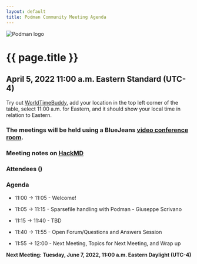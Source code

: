 ```yaml
---
layout: default
title: Podman Community Meeting Agenda
---
```


![Podman logo](../../../images/podman.svg)

# {{ page.title }}
## April 5, 2022 11:00 a.m. Eastern Standard (UTC-4)

Try out [WorldTimeBuddy](https://www.worldtimebuddy.com/?pl=1&lid=5,0&h=5&date=4/5/2022%7C3&hf=1), add your location in the top left corner of the table,
select 11:00 a.m. for Eastern, and it should show your local time in relation to Eastern.

### The meetings will be held using a BlueJeans [video conference room](https://bluejeans.com/880216278/2568).

### Meeting notes on [HackMD](https://hackmd.io/fc1zraYdS0-klJ2KJcfC7w)

### Attendees ()

### Agenda

* 11:00 -> 11:05 - Welcome! 

* 11:05 -> 11:15 - Sparsefile handling with Podman - Giuseppe Scrivano

* 11:15 -> 11:40 - TBD

* 11:40 -> 11:55 - Open Forum/Questions and Answers Session

* 11:55 -> 12:00 - Next Meeting, Topics for Next Meeting, and Wrap up

**Next Meeting: Tuesday,  June 7, 2022, 11:00 a.m. Eastern Daylight (UTC-4)**
